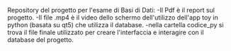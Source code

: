 Repository del progetto per l'esame di Basi di Dati:
-Il Pdf è il report sul progetto.
-Il file .mp4 è il video dello schermo dell'utilizzo dell'app toy in python (basata su qt5) che utilizza il database.
-nella cartella codice_py si trova il file finale utilizzato per creare l'interfaccia e interagire con il database del progetto. 
